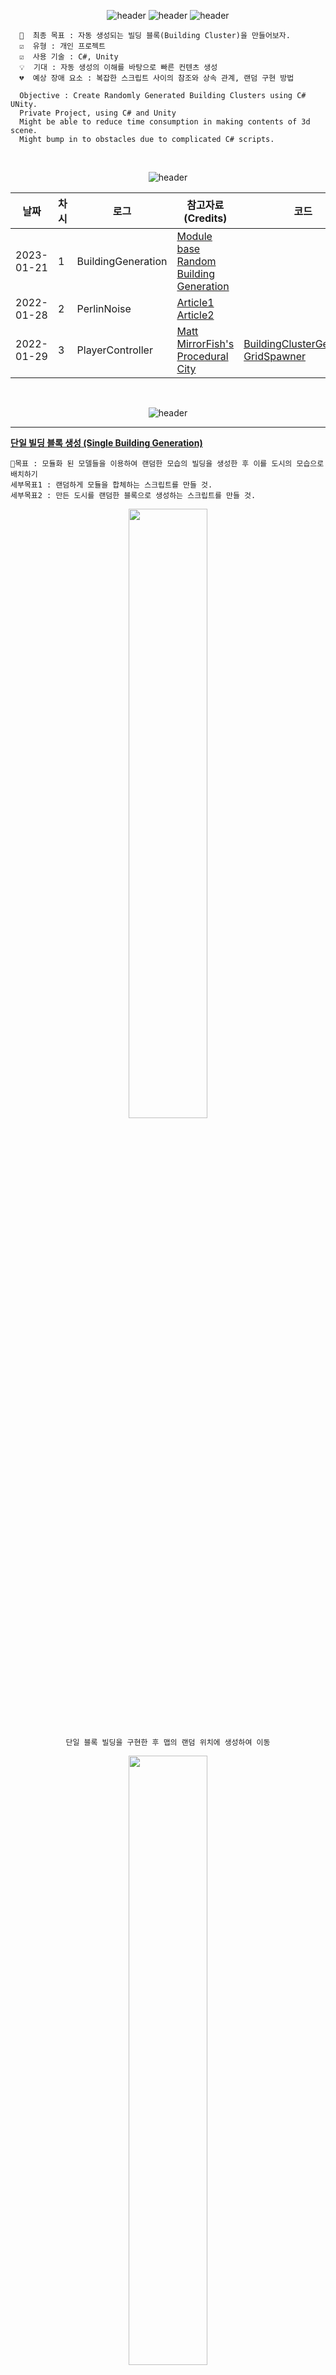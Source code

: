 <div align="center">
  
![header](https://capsule-render.vercel.app/api?type=rect&height=250&color=auto&text=Auto%20Generation%20Study&fontColor=auto)
![header](https://capsule-render.vercel.app/api?type=rect&height=50&color=ebf3f5&text=UNITY&fontColor=000000&fontSize=20)
![header](https://capsule-render.vercel.app/api?type=rect&height=50&color=ebf3f5&text=2022.1.29~2022.2.03&fontColor=000000&fontSize=15)
  
<div align="left">

```
  📌  최종 목표 : 자동 생성되는 빌딩 블록(Building Cluster)을 만들어보자.
  ☑️  유형 : 개인 프로젝트
  ☑️  사용 기술 : C#, Unity
  💡  기대 : 자동 생성의 이해를 바탕으로 빠른 컨텐츠 생성
  💔  예상 장애 요소 : 복잡한 스크립트 사이의 참조와 상속 관계, 랜덤 구현 방법
 
  Objective : Create Randomly Generated Building Clusters using C# UNity.
  Private Project, using C# and Unity
  Might be able to reduce time consumption in making contents of 3d scene.
  Might bump in to obstacles due to complicated C# scripts.
```
  
<div align="center">
<br>
  
  ![header](https://capsule-render.vercel.app/api?type=rect&height=50&color=ebf3f5&text=DEV%20SCHEDULE&fontColor=000000&fontSize=15)

  
 
|날짜|차시|로그|참고자료(Credits)|코드|
|---|---------|---------|----|-----|
|2023-01-21|1|BuildingGeneration| [Module base Random Building Generation](https://www.youtube.com/watch?v=EWnLKpkJzVQ)|
|2022-01-28|2|PerlinNoise|[Article1](https://www.scratchapixel.com/lessons/procedural-generation-virtual-worlds/procedural-patterns-noise-part-1/introduction.html) <br> [Article2](https://www.scratchapixel.com/lessons/procedural-generation-virtual-worlds/perlin-noise-part-2/perlin-noise.html)||
|2022-01-29|3|PlayerController|[Matt MirrorFish's Procedural City](https://www.youtube.com/watch?v=LHBR1Jfoh74&t=131s)|[BuildingClusterGenerator](https://github.com/swimmin99/PrivateStudy-AutoGeneration/blob/main/BuildingGeneratorNoiseInput.cs)<br>[GridSpawner](https://github.com/swimmin99/PrivateStudy-AutoGeneration/blob/main/GridSpawner.cs)|

  
  <br>
  
  ![header](https://capsule-render.vercel.app/api?type=rect&height=50&color=ebf3f5&text=DEV%20LOG&fontColor=000000&fontSize=15)

  
---
</div>
<div align="left">

<u><strong>단일 빌딩 블록 생성 (Single Building Generation)</strong></u>
  

```
📌목표 : 모듈화 된 모델들을 이용하여 랜덤한 모습의 빌딩을 생성한 후 이를 도시의 모습으로 배치하기
세부목표1 : 랜덤하게 모듈을 합체하는 스크립트를 만들 것.
세부목표2 : 만든 도시를 랜덤한 블록으로 생성하는 스크립트를 만들 것.
```

  
<div align="center">
  <img src ="https://user-images.githubusercontent.com/109887066/217010609-e9002c98-d8fb-461a-b2f9-e81ff4530f08.gif" width="50%" height="50%"/>
  
  ```단일 블록 빌딩을 구현한 후 맵의 랜덤 위치에 생성하여 이동```
  
   <img src ="https://user-images.githubusercontent.com/109887066/217005058-e2df23f0-dc06-4b53-968f-290b73274b26.gif" width="50%" height="50%"/>

  ```Reference에서 본 것과 같이 군집을 통해 도시를 생성할 수 있음```<br> 
    <img src ="https://user-images.githubusercontent.com/109887066/217006678-8fa54ee9-0d2f-4f7e-9222-1db24320e51c.png" width="60%" height="60%"/>

  ```완성된 빌딩 블록(단일 군집)```


<div align="left">


```
💡발전한 점
1.효율적으로 모듈화 된 모델을 통해 배경 오브젝트를 생성하는 방식을 배움
2.오브젝트 자동 생성 방식을 구사할 수 있게 됨.
3.싱글톤을 이해할 수 있었으며 싱글톤으로 만들어진 스크립트를 해체하는 방법을 이해하였다.

📝앞으로의 방향
1.빌딩을 제외하고 랜덤 또는 절차적으로 생성할 수 있는 오브젝트가 무엇이 있을지 생각 해 본다.
2.참고 자료를 잘 복습하여 자료가 없어도 스스로 스크립팅이 가능하도록 체화시켜 본다.
```
  
  
---

    
```
💡느낀점 : 모듈화 된 모델들을 조합하여 오브젝트를 생성하는 것은 획기적이다.
다만 PerlinNoise를 활용한 Generation을 완전히 이해하였다고 보긴 어렵다.
또한 참고자료에서 사용한 객체 생성 방식 싱글톤 방식을 접해보았으며
싱글톤의 특징과 C#으로의 구현 방법을 살펴보았다.
싱글톤에 대해 더 알아봐야 할 필요가 있을 것으로 보인다.
  
  Overall : Using modular models for object creation is phenomenal.
  However haven't fully understood mechanic of Perlin Noise in procedule creation.
  Looked over how to script using sigletone as a programming technique.
  
  다음 스텝 : Perlin Noise를 상세히 설명한 자료 찾기. 싱글톤에 대해 자세히 알아보기.
  Next step would be learning more about Perlin Noise and use singltone in programming.
```
  
